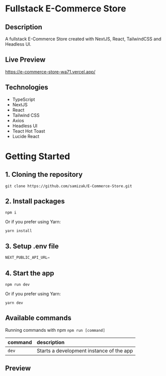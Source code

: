 # Fullstack E-Commerce Store

## Description
A fullstack E-Commerce Store created with NextJS, React, TailwindCSS and Headless UI.

## Live Preview
https://e-commerce-store-wa71.vercel.app/

## Technologies
* TypeScript
* NextJS
* React
* Tailwind CSS
* Axios
* Headless UI
* Teact Hot Toast
* Lucide React

# Getting Started

## 1. Cloning the repository
```shell
git clone https://github.com/samizak/E-Commerce-Store.git
```

## 2. Install packages
```shell
npm i
```
Or if you prefer using Yarn:
```shell
yarn install
```

## 3. Setup .env file
```js
NEXT_PUBLIC_API_URL=
```

## 4. Start the app
```shell
npm run dev
```
Or if you prefer using Yarn:
```shell
yarn dev
```

## Available commands

Running commands with npm `npm run [command]`

| command         | description                              |
| :-------------- | :--------------------------------------- |
| `dev`           | Starts a development instance of the app |


## Preview

